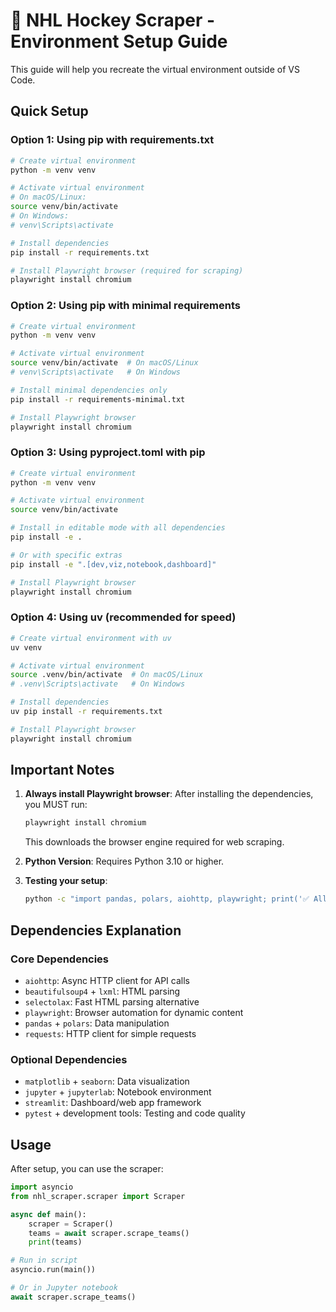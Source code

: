 # 🏒 NHL Hockey Scraper - Environment Setup Guide

This guide will help you recreate the virtual environment outside of VS Code.

## Quick Setup

### Option 1: Using pip with requirements.txt

```bash
# Create virtual environment
python -m venv venv

# Activate virtual environment
# On macOS/Linux:
source venv/bin/activate
# On Windows:
# venv\Scripts\activate

# Install dependencies
pip install -r requirements.txt

# Install Playwright browser (required for scraping)
playwright install chromium
```

### Option 2: Using pip with minimal requirements

```bash
# Create virtual environment
python -m venv venv

# Activate virtual environment
source venv/bin/activate  # On macOS/Linux
# venv\Scripts\activate   # On Windows

# Install minimal dependencies only
pip install -r requirements-minimal.txt

# Install Playwright browser
playwright install chromium
```

### Option 3: Using pyproject.toml with pip

```bash
# Create virtual environment
python -m venv venv

# Activate virtual environment
source venv/bin/activate

# Install in editable mode with all dependencies
pip install -e .

# Or with specific extras
pip install -e ".[dev,viz,notebook,dashboard]"

# Install Playwright browser
playwright install chromium
```

### Option 4: Using uv (recommended for speed)

```bash
# Create virtual environment with uv
uv venv

# Activate virtual environment
source .venv/bin/activate  # On macOS/Linux
# .venv\Scripts\activate   # On Windows

# Install dependencies
uv pip install -r requirements.txt

# Install Playwright browser
playwright install chromium
```

## Important Notes

1. **Always install Playwright browser**: After installing the dependencies, you MUST run:
   ```bash
   playwright install chromium
   ```
   This downloads the browser engine required for web scraping.

2. **Python Version**: Requires Python 3.10 or higher.

3. **Testing your setup**:

   ```bash
   python -c "import pandas, polars, aiohttp, playwright; print('✅ All dependencies installed correctly!')"
   ```

## Dependencies Explanation

### Core Dependencies

- `aiohttp`: Async HTTP client for API calls
- `beautifulsoup4` + `lxml`: HTML parsing
- `selectolax`: Fast HTML parsing alternative
- `playwright`: Browser automation for dynamic content
- `pandas` + `polars`: Data manipulation
- `requests`: HTTP client for simple requests

### Optional Dependencies

- `matplotlib` + `seaborn`: Data visualization
- `jupyter` + `jupyterlab`: Notebook environment
- `streamlit`: Dashboard/web app framework
- `pytest` + development tools: Testing and code quality

## Usage

After setup, you can use the scraper:

```python
import asyncio
from nhl_scraper.scraper import Scraper

async def main():
    scraper = Scraper()
    teams = await scraper.scrape_teams()
    print(teams)

# Run in script
asyncio.run(main())

# Or in Jupyter notebook
await scraper.scrape_teams()
```
